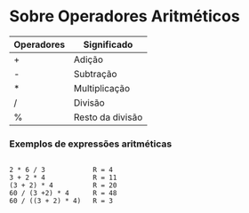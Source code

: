 <h1>Sobre Operadores Aritméticos</h1>

<table>
<thead>
<tr>
<th colspan="1">Operadores</th>
<th colspan=1>Significado</th>
</tr>
</thead>

<tbody>
<tr>
<td>+</td>
<td>Adição</td>
</tr>

<tr>
<td>-</td>
<td>Subtração</td>
</tr>

<tr>
<td>*</td>
<td>Multiplicação</td>
</tr>

<tr>
<td>/</td>
<td>Divisão</td>
</tr>

<tr>
<td>%</td>
<td>Resto da divisão</td>
</tr>
</tbody>
</table>

<h3>Exemplos de expressões aritméticas</h3>

~~~

2 * 6 / 3            R = 4
3 + 2 * 4            R = 11
(3 + 2) * 4          R = 20
60 / (3 +2) * 4      R = 48
60 / ((3 + 2) * 4)   R = 3

~~~~